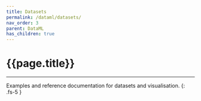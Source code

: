 ```yaml
---
title: Datasets
permalink: /dataml/datasets/
nav_order: 3
parent: DataML
has_children: true
---
```


# {{page.title}}

---

Examples and reference documentation for datasets and visualisation.
{: .fs-5 }
